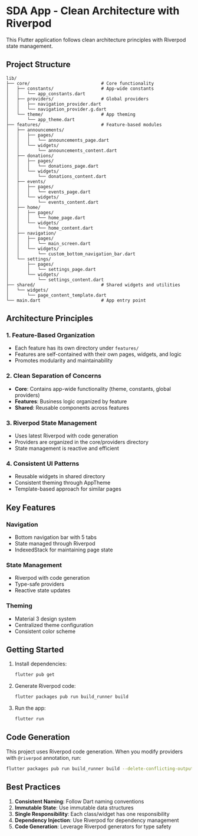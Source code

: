 # SDA App - Clean Architecture with Riverpod

This Flutter application follows clean architecture principles with Riverpod state management.

## Project Structure

```
lib/
├── core/                           # Core functionality
│   ├── constants/                  # App-wide constants
│   │   └── app_constants.dart
│   ├── providers/                  # Global providers
│   │   ├── navigation_provider.dart
│   │   └── navigation_provider.g.dart
│   └── theme/                      # App theming
│       └── app_theme.dart
├── features/                       # Feature-based modules
│   ├── announcements/
│   │   ├── pages/
│   │   │   └── announcements_page.dart
│   │   └── widgets/
│   │       └── announcements_content.dart
│   ├── donations/
│   │   ├── pages/
│   │   │   └── donations_page.dart
│   │   └── widgets/
│   │       └── donations_content.dart
│   ├── events/
│   │   ├── pages/
│   │   │   └── events_page.dart
│   │   └── widgets/
│   │       └── events_content.dart
│   ├── home/
│   │   ├── pages/
│   │   │   └── home_page.dart
│   │   └── widgets/
│   │       └── home_content.dart
│   ├── navigation/
│   │   ├── pages/
│   │   │   └── main_screen.dart
│   │   └── widgets/
│   │       └── custom_bottom_navigation_bar.dart
│   └── settings/
│       ├── pages/
│       │   └── settings_page.dart
│       └── widgets/
│           └── settings_content.dart
├── shared/                         # Shared widgets and utilities
│   └── widgets/
│       └── page_content_template.dart
└── main.dart                       # App entry point
```

## Architecture Principles

### 1. Feature-Based Organization
- Each feature has its own directory under `features/`
- Features are self-contained with their own pages, widgets, and logic
- Promotes modularity and maintainability

### 2. Clean Separation of Concerns
- **Core**: Contains app-wide functionality (theme, constants, global providers)
- **Features**: Business logic organized by feature
- **Shared**: Reusable components across features

### 3. Riverpod State Management
- Uses latest Riverpod with code generation
- Providers are organized in the core/providers directory
- State management is reactive and efficient

### 4. Consistent UI Patterns
- Reusable widgets in shared directory
- Consistent theming through AppTheme
- Template-based approach for similar pages

## Key Features

### Navigation
- Bottom navigation bar with 5 tabs
- State managed through Riverpod
- IndexedStack for maintaining page state

### State Management
- Riverpod with code generation
- Type-safe providers
- Reactive state updates

### Theming
- Material 3 design system
- Centralized theme configuration
- Consistent color scheme

## Getting Started

1. Install dependencies:
   ```bash
   flutter pub get
   ```

2. Generate Riverpod code:
   ```bash
   flutter packages pub run build_runner build
   ```

3. Run the app:
   ```bash
   flutter run
   ```

## Code Generation

This project uses Riverpod code generation. When you modify providers with `@riverpod` annotation, run:

```bash
flutter packages pub run build_runner build --delete-conflicting-outputs
```

## Best Practices

1. **Consistent Naming**: Follow Dart naming conventions
2. **Immutable State**: Use immutable data structures
3. **Single Responsibility**: Each class/widget has one responsibility
4. **Dependency Injection**: Use Riverpod for dependency management
5. **Code Generation**: Leverage Riverpod generators for type safety

